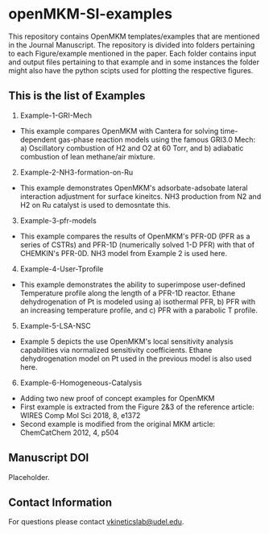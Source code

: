 # openMKM-SI-examples

This repository contains OpenMKM templates/examples that are mentioned in the Journal Manuscript. The repository is divided into folders pertaining to each Figure/example mentioned in the paper. Each folder contains input and output files pertaining to that example and in some instances the folder might also have the python scipts used for plotting the respective figures. 

## This is the list of Examples 

1. Example-1-GRI-Mech
- This example compares OpenMKM with Cantera for solving time-dependent gas-phase reaction models using the famous GRI3.0 Mech: a) Oscillatory combustion of H2 and O2 at 60 Torr, and b) adiabatic combustion of lean methane/air mixture. 
2. Example-2-NH3-formation-on-Ru
- This example demonstrates OpenMKM's adsorbate-adsobate lateral interaction adjustment for surface kineitcs. NH3 production from N2 and H2 on Ru catalyst is used to demosntate this.
3. Example-3-pfr-models
- This example compares the results of OpenMKM's PFR-0D (PFR as a series of CSTRs) and PFR-1D (numerically solved 1-D PFR) with that of CHEMKIN's PFR-0D. NH3 model from Example 2 is used here. 
4. Example-4-User-Tprofile
- This example demonstrates the ability to superimpose user-defined Temperature profile along the length of a PFR-1D reactor. Ethane dehydrogenation of Pt is modeled using a) isothermal PFR, b) PFR with an increasing temperature profile, and c) PFR with a parabolic T profile. 
5. Example-5-LSA-NSC
- Example 5 depicts the use OpenMKM's local sensitivity analysis capabilities via normalized sensitivity coefficients. Ethane dehydrogenation model on Pt used in the previous model is also used here.  
6. Example-6-Homogeneous-Catalysis
- Adding two new proof of concept examples for OpenMKM
- First example is extracted from the Figure 2&3 of the reference article: WIRES Comp Mol Sci 2018, 8, e1372
- Second example is modified from the original MKM article: ChemCatChem 2012, 4, p504


## Manuscript DOI
Placeholder. 

## Contact Information
For questions please contact vkineticslab@udel.edu. 

